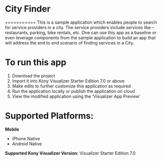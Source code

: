 # City Finder

===========
This is a sample application which enables people to search for service providers in a city. The service providers include services like – restaurants, parking, bike rentals, etc. One can use this app as a baseline or even leverage components from the sample application to build an app that will address the end to end scenario of finding services in a City. 

# To run this app

1. Download the project
2. Import it into Kony Visualizer Starter Edition 7.0 or above
3. Make edits to further customize this application as required
4. Run the application locally or publish the application on cloud 
5. View the modified application using the ‘Visualizer App Preview’


# Supported Platforms:
**Mobile**
 * iPhone Native
 * Android Native

**Supported Kony Visualizer Version:** Visualizer Starter Edition 7.0
